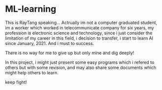# ML-learning
This is RayTang speaking...
Actrually im not a computer graduated student, im a worker which worked in telecommunicate company for six years, my profession is electronic science and technology,  since i just consider the limitation of my career in this field, i decision to transfer, i start to learn AI since January, 2021. And i must to success.

There is no way for me to give up but only mine and dig deeply!

In this project, i might just present some easy programs which i refered to others but with some revision, and may also share some documents which might help others to learn. 

keep fight! 
